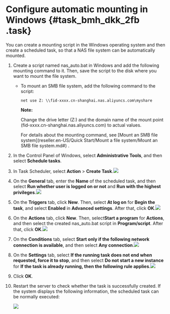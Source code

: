 # Configure automatic mounting in Windows {#task_bmh_dkk_2fb .task}

You can create a mounting script in the Windows operating system and then create a scheduled task, so that a NAS file system can be automatically mounted.

1.  Create a script named nas\_auto.bat in Windows and add the following mounting command to it. Then, save the script to the disk where you want to mount the file system. 
    -   To mount an SMB file system, add the following command to the script:

        ```
        net use Z: \\fid-xxxx.cn-shanghai.nas.aliyuncs.com\myshare 
        ```

        **Note:** 

        Change the drive letter \(Z:\) and the domain name of the mount point \(fid-xxxx.cn-shanghai.nas.aliyuncs.com\) to actual values.

        For details about the mounting command, see [Mount an SMB file system](reseller.en-US/Quick Start/Mount a file system/Mount an SMB file system.md#) .

2.  In the Control Panel of Windows, select **Administrative Tools**, and then select **Schedule tasks**. 
3.  In Task Scheduler, select **Action** \> **Create Task**.![](http://static-aliyun-doc.oss-cn-hangzhou.aliyuncs.com/assets/img/21507/154322585812128_en-US.png)

 
4.  On the **General** tab, enter the **Name** of the scheduled task, and then select **Run whether user is logged on or not** and **Run with the highest privileges**.![](http://static-aliyun-doc.oss-cn-hangzhou.aliyuncs.com/assets/img/21507/154322585812129_en-US.png)

 
5.  On the **Triggers** tab, click **New**. Then, select **At log on** for **Begin the task**, and select **Enabled** in **Advanced settings**. After that, click **OK**.![](http://static-aliyun-doc.oss-cn-hangzhou.aliyuncs.com/assets/img/21507/154322585812130_en-US.png)

 
6.  On the **Actions** tab, click **New**. Then, select**Start a program** for **Actions**, and then select the created nas\_auto.bat script in **Program/script**. After that, click **OK**.![](http://static-aliyun-doc.oss-cn-hangzhou.aliyuncs.com/assets/img/21507/154322585812131_en-US.png)

 
7.  On the **Conditions** tab, select **Start only if the following network connection is available**, and then select **Any connection**.![](http://static-aliyun-doc.oss-cn-hangzhou.aliyuncs.com/assets/img/21507/154322585812132_en-US.png)

 
8.  On the **Settings** tab, select **If the running task does not end when requested, force it to stop**, and then select **Do not start a new instance** for **If the task is already running, then the following rule applies**.![](http://static-aliyun-doc.oss-cn-hangzhou.aliyuncs.com/assets/img/21507/154322585812133_en-US.png)

 
9.  Click **OK**. 
10. Restart the server to check whether the task is successfully created. If the system displays the following information, the scheduled task can be normally executed:

    ![](http://static-aliyun-doc.oss-cn-hangzhou.aliyuncs.com/assets/img/21507/154322585812134_en-US.png)


